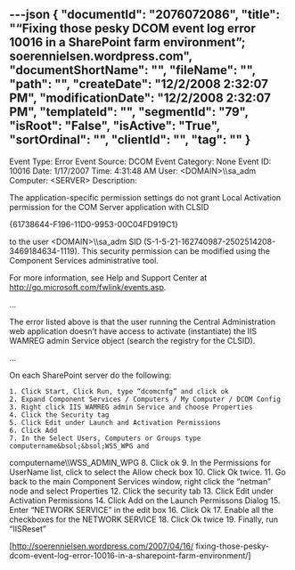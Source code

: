 ---json
{
  "documentId": "2076072086",
  "title": "“Fixing those pesky DCOM event log error 10016 in a SharePoint farm environment”; soerennielsen.wordpress.com",
  "documentShortName": "",
  "fileName": "",
  "path": "",
  "createDate": "12/2/2008 2:32:07 PM",
  "modificationDate": "12/2/2008 2:32:07 PM",
  "templateId": "",
  "segmentId": "79",
  "isRoot": "False",
  "isActive": "True",
  "sortOrdinal": "",
  "clientId": "",
  "tag": ""
}
---

Event Type: Error
Event Source: DCOM
Event Category: None
Event ID: 10016
Date: 1/17/2007
Time: 4:31:48 AM
User: &lt;DOMAIN&gt;&bsol;&bsol;sa_adm
Computer: &lt;SERVER&gt;
Description:

The application-specific permission settings do not grant Local Activation permission for the COM Server application with CLSID

{61738644-F196-11D0-9953-00C04FD919C1}

to the user &lt;DOMAIN&gt;&bsol;&bsol;sa_adm SID (S-1-5-21-162740987-2502514208-3469184634-1119). This security permission can be modified using the Component Services administrative tool.

For more information, see Help and Support Center at http://go.microsoft.com/fwlink/events.asp.

…

The error listed above is that the user running the Central Administration web application doesn’t have access to activate (instantiate) the IIS WAMREG admin Service object (search the registry for the CLSID).

…

On each SharePoint server do the following:

    1. Click Start, Click Run, type “dcomcnfg” and click ok
    2. Expand Component Services / Computers / My Computer / DCOM Config
    3. Right click IIS WAMREG admin Service and choose Properties
    4. Click the Security tag
    5. Click Edit under Launch and Activation Permissions
    6. Click Add
    7. In the Select Users, Computers or Groups type computername&bsol;&bsol;WSS_WPG and
computername&bsol;&bsol;WSS_ADMIN_WPG
    8. Click ok
    9. In the Permissions for UserName list, click to select the Allow check box
    10. Click Ok twice.
    11. Go back to the main Component Services window, right click the “netman” node and select Properties
    12. Click the security tab
    13. Click Edit under Activation Permissions
    14. Click Add on the Launch Permissons Dialog
    15. Enter “NETWORK SERVICE” in the edit box
    16. Click Ok
    17. Enable all the checkboxes for the NETWORK SERVICE
    18. Click Ok twice
    19. Finally, run “IISReset”

[http://soerennielsen.wordpress.com/2007/04/16/
    fixing-those-pesky-dcom-event-log-error-10016-in-a-sharepoint-farm-environment/]

